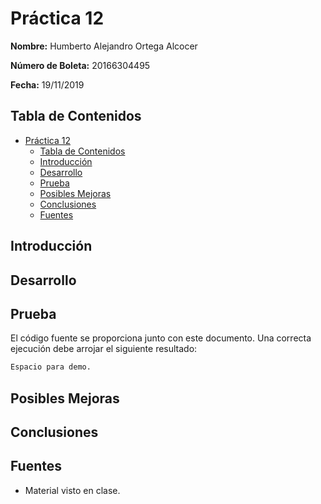 # Práctica 12

**Nombre:** Humberto Alejandro Ortega Alcocer

**Número de Boleta:** 20166304495

**Fecha:** 19/11/2019

## Tabla de Contenidos

- [Práctica 12](#pr%c3%a1ctica-12)
  - [Tabla de Contenidos](#tabla-de-contenidos)
  - [Introducción](#introducci%c3%b3n)
  - [Desarrollo](#desarrollo)
  - [Prueba](#prueba)
  - [Posibles Mejoras](#posibles-mejoras)
  - [Conclusiones](#conclusiones)
  - [Fuentes](#fuentes)

## Introducción

## Desarrollo

## Prueba

El código fuente se proporciona junto con este documento. Una correcta ejecución debe arrojar el siguiente resultado:

```txt
Espacio para demo.
```

## Posibles Mejoras

## Conclusiones

## Fuentes

- Material visto en clase.
